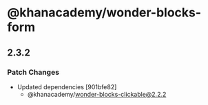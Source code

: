 # @khanacademy/wonder-blocks-form

## 2.3.2
### Patch Changes

- Updated dependencies [901bfe82]
  - @khanacademy/wonder-blocks-clickable@2.2.2
